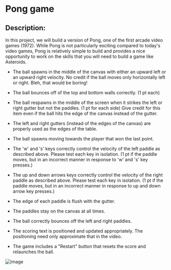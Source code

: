# Pong game
## Description: 
In this project, we will build a version of Pong, one of the first arcade video games (1972). While Pong is not particularly exciting compared to today's video games, Pong is relatively simple to build and provides a nice opportunity to work on the skills that you will need to build a game like Asteroids. 
- The ball spawns in the middle of the canvas with either an upward left or an upward right velocity. No credit if the ball moves only horizontally left or right. Bleh, that would be boring!

 - The ball bounces off of the top and bottom walls correctly. (1 pt each)

- The ball respawns in the middle of the screen when it strikes the left or right gutter but not the paddles. (1 pt for each side) Give credit for this item even if the ball hits the edge of the canvas instead of the gutter.

- The left and right gutters (instead of the edges of the canvas) are properly used as the edges of the table.

- The ball spawns moving towards the player that won the last point.

- The 'w' and 's' keys correctly control the velocity of the left paddle as described above. Please test each key in isolation. (1 pt if the paddle moves, but in an incorrect manner in response to 'w' and 's' key presses.)

- The up and down arrows keys correctly control the velocity of the right paddle as described above. Please test each key in isolation. (1 pt if the paddle moves, but in an incorrect manner in response to up and down arrow key presses.)
- The edge of each paddle is flush with the gutter.
- The paddles stay on the canvas at all times. 

- The ball correctly bounces off the left and right paddles. 
- The scoring text is positioned and updated appropriately. The positioning need only approximate that in the video.

- The game includes a "Restart" button that resets the score and relaunches the ball.

![image](https://user-images.githubusercontent.com/58776067/184153072-2f52f88f-58d7-4eb9-8677-774a18d43373.png)
